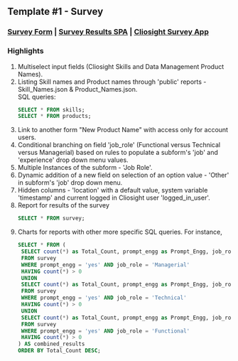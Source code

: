 ## Template #1 - Survey 
     
### [Survey Form](https://app1.cliosight.com/app/forms/221/show/public?noNavbar=true)  |  [Survey Results SPA](https://app1.cliosight.com/app/pages/158/show?noNavbar=true)  |  [Cliosight Survey App](https://app1.cliosight.com/app/applications/17/show)            

### Highlights      
1. Multiselect input fields (Cliosight Skills and Data Management Product Names).
2. Listing Skill names and Product names through 'public' reports - Skill_Names.json & Product_Names.json.    
   SQL queries:
   ``` sql
   SELECT * FROM skills;     
   SELECT * FROM products;
   ```
3. Link to another form "New Product Name" with access only for account users.    
4. Conditional branching on field 'job_role' (Functional versus Technical versus Managerial) based on rules to populate a subform's 'job' and 'experience' drop down menu values.     
5. Multiple Instances of the subform - 'Job Role'.                     
6. Dynamic addition of a new field on selection of an option value - 'Other' in subform's 'job' drop down menu.       
7. Hidden columns - 'location' with a default value, system variable 'timestamp' and current logged in Cliosight user 'logged_in_user'.
8. Report for results of the survey        
   ``` sql
   SELECT * FROM survey;     
   ```
9. Charts for reports with other more specific SQL queries. For instance,         
   ``` sql   
   SELECT * FROM (
    SELECT count(*) as Total_Count, prompt_engg as Prompt_Engg, job_role as Job_Role
    FROM survey 
    WHERE prompt_engg = 'yes' AND job_role = 'Managerial'
    HAVING count(*) > 0
    UNION
    SELECT count(*) as Total_Count, prompt_engg as Prompt_Engg, job_role as Job_Role
    FROM survey 
    WHERE prompt_engg = 'yes' AND job_role = 'Technical'
    HAVING count(*) > 0
    UNION
    SELECT count(*) as Total_Count, prompt_engg as Prompt_Engg, job_role as Job_Role
    FROM survey 
    WHERE prompt_engg = 'yes' AND job_role = 'Functional'
    HAVING count(*) > 0
   ) AS combined_results
   ORDER BY Total_Count DESC;  
   ```

